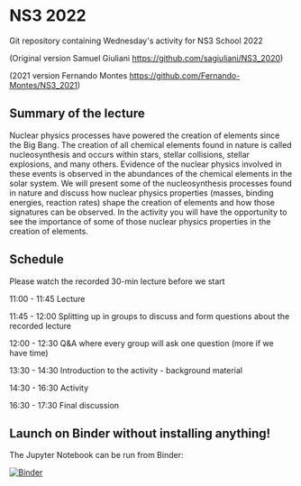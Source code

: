 # NS3 2022

Git repository containing Wednesday's activity for NS3 School 2022

(Original version Samuel Giuliani https://github.com/sagiuliani/NS3_2020)

(2021 version Fernando Montes https://github.com/Fernando-Montes/NS3_2021)

## Summary of the lecture

Nuclear physics processes have powered the creation of elements since the Big
Bang. The creation of all chemical elements found in nature is called
nucleosynthesis and occurs within stars, stellar collisions, stellar explosions,
and many others.  Evidence of the nuclear physics involved in these events is
observed in the abundances of the chemical elements in the solar system. We will
present some of the nucleosynthesis processes found in nature and discuss how
nuclear physics properties (masses, binding energies, reaction rates) shape the
creation of elements and how those signatures can be observed. In the activity
you will have the opportunity to see the importance of some of those nuclear
physics properties in the creation of elements.


## Schedule

Please watch the recorded 30-min lecture before we start

11:00 - 11:45 Lecture

11:45 - 12:00 Splitting up in groups to discuss and form questions about the recorded lecture

12:00 - 12:30 Q&A where every group will ask one question (more if we have time)

13:30 - 14:30 Introduction to the activity - background material

14:30 - 16:30 Activity

16:30 - 17:30 Final discussion


## Launch on Binder without installing anything!

The Jupyter Notebook can be run from Binder:

[![Binder](https://mybinder.org/badge_logo.svg)](https://mybinder.org/v2/gh/Fernando-Montes/NS3_2021/HEAD?filepath=notebook%2Fmasses.ipynb)
